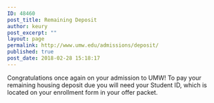 ```yaml
---
ID: 48460
post_title: Remaining Deposit
author: keury
post_excerpt: ""
layout: page
permalink: http://www.umw.edu/admissions/deposit/
published: true
post_date: 2018-02-28 15:18:17
---
```

Congratulations once again on your admission to UMW! To pay your remaining housing deposit due you will need your Student ID, which is located on your enrollment form in your offer packet.
<div id="gform_wrapper_1" class="gf_browser_ie gf_browser_ie9 gform_wrapper"><form id="gform_1" action="/studentaccounts/eaglepay/guest-payer/" enctype="multipart/form-data" method="post">
<div class="gform_heading"></div>
</form></div>